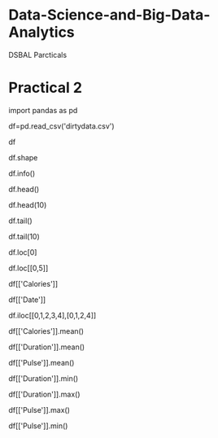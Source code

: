 # Data-Science-and-Big-Data-Analytics
DSBAL Parcticals
# Practical 2

import pandas as pd

df=pd.read_csv('dirtydata.csv')

df

df.shape

df.info()

df.head()

df.head(10)

df.tail()

df.tail(10)

df.loc[0]

df.loc[[0,5]]

df[['Calories']]

df[['Date']]

df.iloc[[0,1,2,3,4],[0,1,2,4]]

df[['Calories']].mean()

df[['Duration']].mean()



df[['Pulse']].mean()

df[['Duration']].min()

df[['Duration']].max()

df[['Pulse']].max()

df[['Pulse']].min()



